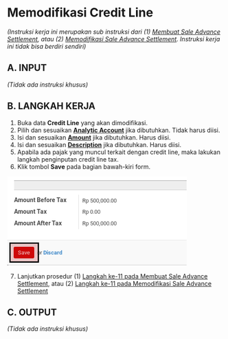 # Memodifikasi Credit Line

*(Instruksi kerja ini merupakan sub instruksi dari (1) [Membuat Sale Advance Settlement](./membuat.md), atau (2) [Memodifikasi Sale Advance Settlement](./memodifikasi.md). Instruksi kerja ini tidak bisa berdiri sendiri)*

## A. INPUT

*(Tidak ada instruksi khusus)*

## B. LANGKAH KERJA

1. Buka data **Credit Line** yang akan dimodifikasi.
2. Pilih dan sesuaikan **[Analytic Account](./penjelasan.md#field-detail-aa)** jika dibutuhkan. Tidak harus diisi.
3. Isi dan sesuaikan **[Amount](./penjelasan.md#field-detail-amount)** jika dibutuhkan. Harus diisi.
4. Isi dan sesuaikan **[Description](./penjelasan.md#field-detail-decsription)** jika dibutuhkan. Harus diisi.
5. Apabila ada pajak yang muncul terkait dengan credit line, maka lakukan langkah
penginputan credit line tax.
6. Klik tombol **Save** pada bagian bawah-kiri form.

![](../../img/sale-advance-settlement/tombol-save-voucher-line.png)

7. Lanjutkan prosedur (1) [Langkah ke-11 pada Membuat Sale Advance Settlement](./membuat.md#langkah-11), atau (2) [Langkah ke-11 pada Memodifikasi Sale Advance Settlement](./memodifikasi.md#langkah-11)

## C. OUTPUT

*(Tidak ada instruksi khusus)*
